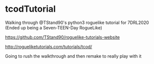 # tcodTutorial
Walking through @TStand90's python3 roguelike tutorial for 7DRL2020 (Ended up being a Seven-TEEN-Day RogueLike)

https://github.com/TStand90/roguelike-tutorials-website

http://rogueliketutorials.com/tutorials/tcod/

Going to rush the walkthrough and then remake to really play with it
